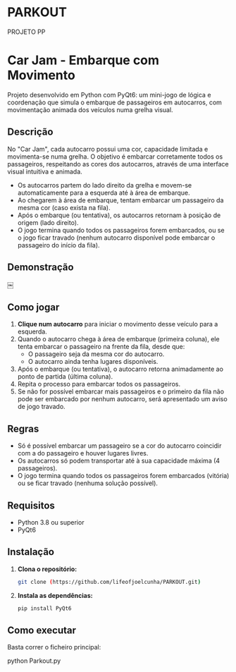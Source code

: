 # PARKOUT
PROJETO PP
# Car Jam - Embarque com Movimento

Projeto desenvolvido em Python com PyQt6: um mini-jogo de lógica e coordenação que simula o embarque de passageiros em autocarros, com movimentação animada dos veículos numa grelha visual.

## Descrição

No "Car Jam", cada autocarro possui uma cor, capacidade limitada e movimenta-se numa grelha. O objetivo é embarcar corretamente todos os passageiros, respeitando as cores dos autocarros, através de uma interface visual intuitiva e animada.

- Os autocarros partem do lado direito da grelha e movem-se automaticamente para a esquerda até à área de embarque.
- Ao chegarem à área de embarque, tentam embarcar um passageiro da mesma cor (caso exista na fila).
- Após o embarque (ou tentativa), os autocarros retornam à posição de origem (lado direito).
- O jogo termina quando todos os passageiros forem embarcados, ou se o jogo ficar travado (nenhum autocarro disponível pode embarcar o passageiro do início da fila).

## Demonstração

￼

## Como jogar

1. **Clique num autocarro** para iniciar o movimento desse veículo para a esquerda.
2. Quando o autocarro chega à área de embarque (primeira coluna), ele tenta embarcar o passageiro na frente da fila, desde que:
   - O passageiro seja da mesma cor do autocarro.
   - O autocarro ainda tenha lugares disponíveis.
3. Após o embarque (ou tentativa), o autocarro retorna animadamente ao ponto de partida (última coluna).
4. Repita o processo para embarcar todos os passageiros.
5. Se não for possível embarcar mais passageiros e o primeiro da fila não pode ser embarcado por nenhum autocarro, será apresentado um aviso de jogo travado.

## Regras

- Só é possível embarcar um passageiro se a cor do autocarro coincidir com a do passageiro e houver lugares livres.
- Os autocarros só podem transportar até à sua capacidade máxima (4 passageiros).
- O jogo termina quando todos os passageiros forem embarcados (vitória) ou se ficar travado (nenhuma solução possível).

## Requisitos

- Python 3.8 ou superior
- PyQt6

## Instalação

1. **Clona o repositório:**
    ```sh
    git clone (https://github.com/lifeofjoelcunha/PARKOUT.git)

    ```

2. **Instala as dependências:**
    ```sh
    pip install PyQt6
    ```

## Como executar

Basta correr o ficheiro principal:


python Parkout.py
